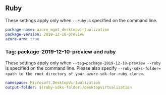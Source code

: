 ## Ruby

These settings apply only when `--ruby` is specified on the command line.

```yaml
package-name: azure_mgmt_desktopvirtualization
package-version: 2019-12-10-preview
azure-arm: true
```

### Tag: package-2019-12-10-preview and ruby

These settings apply only when `--tag=package-2019-12-10-preview --ruby` is specified on the command line.
Please also specify `--ruby-sdks-folder=<path to the root directory of your azure-sdk-for-ruby clone>`.

```yaml $(tag) == 'package-2019-12-10-preview' && $(ruby)
namespace: Microsoft.DesktopVirtualization
output-folder: $(ruby-sdks-folder)/desktopvirtualization
```
